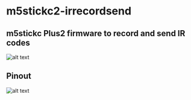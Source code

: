 # m5stickc2-irrecordsend
## m5stickc Plus2 firmware to record and send IR codes

![alt text]([https://i.imgur.com/PopqlDq.jpeg])


## Pinout 

![alt text]([https://i.imgur.com/4lEK0Ys.jpeg])
